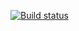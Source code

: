 [![Build status](https://ci.appveyor.com/api/projects/status/39c0nn077u8onp94/branch/master?svg=true)](https://ci.appveyor.com/project/Mikhail9030/aqa2-2/branch/master)